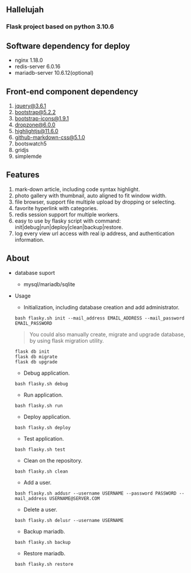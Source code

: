 ## Hallelujah
### Flask project based on python 3.10.6

## Software dependency for deploy
- nginx 1.18.0
- redis-server 6.0.16
- mariadb-server 10.6.12(optional)

## Front-end component dependency
1. jquery@3.6.1
2. bootstrap@5.2.2
3. bootstrap-icons@1.9.1
4. dropzone@6.0.0
5. highlightjs@11.6.0
6. github-markdown-css@5.1.0
7. bootswatch5
8. gridjs
9. simplemde

## Features
1. mark-down article, including code syntax highlight.
2. photo gallery with thumbnail, auto aligned to fit window width.
3. file browser, support file multiple upload by dropping or selecting.
4. favorite hyperlink with categories.
5. redis session support for multiple workers.
6. easy to use by flasky script with command: init|debug|run|deploy|clean|backup|restore.
7. log every view url access with real ip address, and authentication information.

## About
* database suport
  - mysql/mariadb/sqlite

* Usage
  - Initialization, including database creation and add administrator.
  ```shell
  bash flasky.sh init --mail_address EMAIL_ADDRESS --mail_password EMAIL_PASSWORD
  ```
  > You could also manually create, migrate and upgrade database, by using flask migration utility.
  ```shell
  flask db init
  flask db migrate
  flask db upgrade
  ```

  - Debug application.
  ```shell
  bash flasky.sh debug
  ```
  - Run application.
  ```shell
  bash flasky.sh run
  ```
  - Deploy application.
  ```shell
  bash flasky.sh deploy
  ```
  - Test application.
  ```shell
  bash flasky.sh test
  ```
  - Clean on the repository.
  ```shell
  bash flasky.sh clean
  ```
  - Add a user.
  ```shell
  bash flasky.sh addusr --username USERNAME --password PASSWORD --mail_address USERNAME@SERVER.COM
  ```
  - Delete a user.
  ```shell
  bash flasky.sh delusr --username USERNAME
  ```
  - Backup mariadb.
  ```shell
  bash flasky.sh backup
  ```
  - Restore mariadb.
  ```shell
  bash flasky.sh restore
  ```

